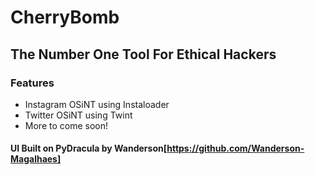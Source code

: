 # CherryBomb
## The Number One Tool For Ethical Hackers


### Features
- Instagram OSiNT using Instaloader
- Twitter OSiNT using Twint
- More to come soon!


#### UI Built on PyDracula by Wanderson[https://github.com/Wanderson-Magalhaes]
